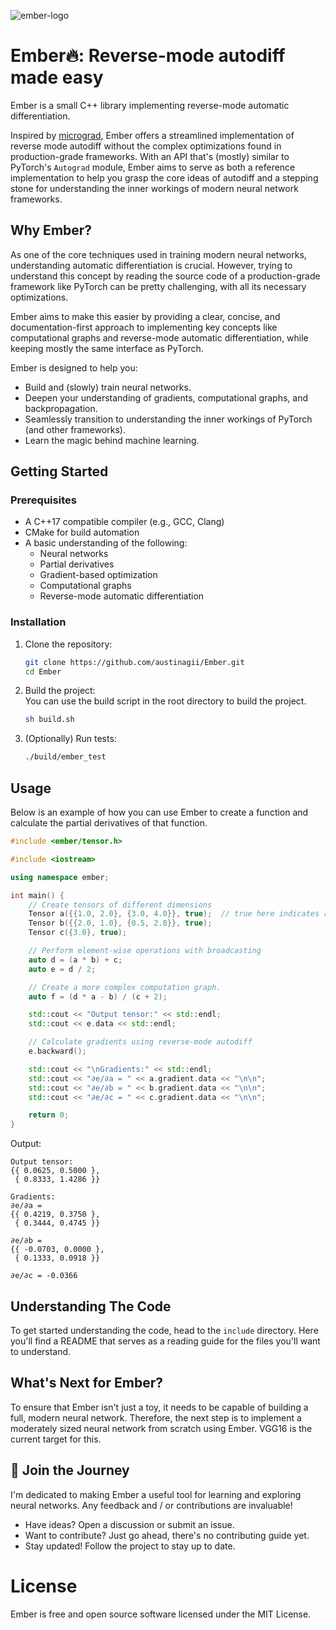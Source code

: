 ![ember-logo](https://github.com/user-attachments/assets/bc80ea7a-e41c-4281-87b5-b9ba77ae317b)

# Ember🔥: Reverse-mode autodiff made easy

Ember is a small C++ library implementing reverse-mode automatic differentiation. 

Inspired by [micrograd](https://github.com/karpathy/micrograd), Ember offers a streamlined implementation of reverse mode autodiff without the complex optimizations found in production-grade frameworks. With an API that's (mostly) similar to PyTorch's `Autograd` module, Ember aims to serve as both a reference implementation to help you grasp the core ideas of autodiff and a stepping stone for understanding the inner workings of modern neural network frameworks.


## Why Ember?

As one of the core techniques used in training modern neural networks, understanding automatic differentiation is crucial. However, trying to understand this concept by reading the source code of a production-grade framework like PyTorch can be pretty challenging, with all its necessary optimizations. 

Ember aims to make this easier by providing a clear, concise, and documentation-first approach to implementing key concepts like computational graphs and reverse-mode automatic differentiation, while keeping mostly the same interface as PyTorch.

Ember is designed to help you:
 - Build and (slowly) train neural networks.
 - Deepen your understanding of gradients, computational graphs, and backpropagation.
 - Seamlessly transition to understanding the inner workings of PyTorch (and other frameworks).
 - Learn the magic behind machine learning.

## Getting Started

### Prerequisites

- A C++17 compatible compiler (e.g., GCC, Clang)
- CMake for build automation
- A basic understanding of the following:
  - Neural networks
  - Partial derivatives
  - Gradient-based optimization
  - Computational graphs
  - Reverse-mode automatic differentiation

### Installation

1. Clone the repository:  
   ```bash
   git clone https://github.com/austinagii/Ember.git
   cd Ember
   ```
2. Build the project:  
   You can use the build script in the root directory to build the project.
   ```bash
   sh build.sh
   ```
3. (Optionally) Run tests:  
   ```bash
   ./build/ember_test
   ```

## Usage

Below is an example of how you can use Ember to create a function and calculate the partial derivatives of that function.

```cpp
#include <ember/tensor.h>

#include <iostream>

using namespace ember;

int main() {
    // Create tensors of different dimensions
    Tensor a({{1.0, 2.0}, {3.0, 4.0}}, true);  // true here indicates requires gradients to be computed
    Tensor b({{2.0, 1.0}, {0.5, 2.0}}, true);
    Tensor c({3.0}, true);

    // Perform element-wise operations with broadcasting
    auto d = (a * b) + c;  
    auto e = d / 2; 

    // Create a more complex computation graph.
    auto f = (d * a - b) / (c + 2);

    std::cout << "Output tensor:" << std::endl;
    std::cout << e.data << std::endl;

    // Calculate gradients using reverse-mode autodiff
    e.backward();

    std::cout << "\nGradients:" << std::endl;
    std::cout << "∂e/∂a = " << a.gradient.data << "\n\n";
    std::cout << "∂e/∂b = " << b.gradient.data << "\n\n";
    std::cout << "∂e/∂c = " << c.gradient.data << "\n\n";

    return 0;
}
```

Output:
```
Output tensor:
{{ 0.0625, 0.5000 },
 { 0.8333, 1.4286 }}

Gradients:
∂e/∂a = 
{{ 0.4219, 0.3750 },
 { 0.3444, 0.4745 }}

∂e/∂b = 
{{ -0.0703, 0.0000 },
 { 0.1333, 0.0918 }}

∂e/∂c = -0.0366
```

## Understanding The Code

To get started understanding the code, head to the `include` directory. Here you'll find a README that serves as a reading guide for the files you'll want to understand. 


## What's Next for Ember?

To ensure that Ember isn't just a toy, it needs to be capable of building a full, modern neural network. Therefore, the next step is to implement a moderately sized neural network from scratch using Ember. VGG16 is the current target for this.  

## 🌟 Join the Journey

I'm dedicated to making Ember a useful tool for learning and exploring neural networks. Any feedback and / or contributions are invaluable!
 - Have ideas? Open a discussion or submit an issue.
 - Want to contribute? Just go ahead, there's no contributing guide yet.
 - Stay updated! Follow the project to stay up to date.

# License

Ember is free and open source software licensed under the MIT License.